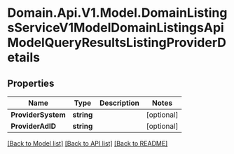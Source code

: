 # Domain.Api.V1.Model.DomainListingsServiceV1ModelDomainListingsApiModelQueryResultsListingProviderDetails
## Properties

Name | Type | Description | Notes
------------ | ------------- | ------------- | -------------
**ProviderSystem** | **string** |  | [optional] 
**ProviderAdID** | **string** |  | [optional] 

[[Back to Model list]](../README.md#documentation-for-models) [[Back to API list]](../README.md#documentation-for-api-endpoints) [[Back to README]](../README.md)

